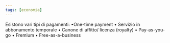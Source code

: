 ```yaml
---
tags: [economia]
---
```

Esistono vari tipi di pagamenti:
	•One-time payment 
	• Servizio in abbonamento temporale 
	• Canone di affitto/ licenza (royalty)
	• Pay-as-you-go 
	• Fremium 
	• Free-as-a-business 